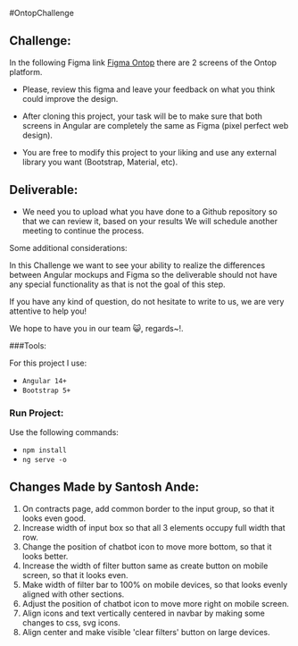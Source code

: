 #OntopChallenge

## Challenge:

In the following Figma link [Figma Ontop](https://www.figma.com/file/l1IcP1dvCDLmlwBMRkJyY9/Untitled?node-id=0%3A1) there are 2 screens of the Ontop platform.

- Please, review this figma and leave your feedback on what you think could improve the design.

- After cloning this project, your task will be to make sure that both screens in Angular are
  completely the same as Figma (pixel perfect web design).

- You are free to modify this project to your liking and use any external library you want (Bootstrap, Material, etc).

## Deliverable:

- We need you to upload what you have done to a Github repository so that we can review it, based on your results
  We will schedule another meeting to continue the process.

Some additional considerations:

In this Challenge we want to see your ability to realize the differences between Angular mockups
and Figma so the deliverable should not have any special functionality as that is not the goal of this step.

If you have any kind of question, do not hesitate to write to us, we are very attentive to help you!

We hope to have you in our team 😺, regards~!.

###Tools:

For this project I use:

- `Angular 14+`
- `Bootstrap 5+`

### Run Project:

Use the following commands:

- `npm install`
- `ng serve -o`

## Changes Made by Santosh Ande:
1. On contracts page, add common border to the input group, so that it looks even good.
2. Increase width of input box so that all 3 elements occupy full width that row.
3. Change the position of chatbot icon to move more bottom, so that it looks better.
4. Increase the width of filter button same as create button on mobile screen, so that it looks even.
5. Make width of filter bar to 100% on mobile devices, so that looks evenly aligned with other sections.
6. Adjust the position of chatbot icon to move more right on mobile screen.
7. Align icons and text vertically centered in navbar by making some changes to css, svg icons.
8. Align center and make visible 'clear filters' button on large devices.